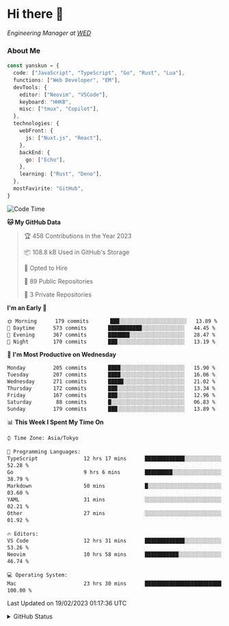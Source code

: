 # Hi there&nbsp;:wave:

<!-- ![Alt text](https://spotify-recently-played-readme.vercel.app/api?user=31kynbuubkiu3r4qh4hjuaglhfay) -->

_Engineering Manager at [WED](https://github.com/wedinc)_

### About Me

```ts
const yanskun = {
  code: ["JavaScript", "TypeScript", "Go", "Rust", "Lua"],
  functions: ["Web Developer", "EM"],
  devTools: {
    editor: ["Neovim", "VSCode"],
    keyboard: "HHKB",
    misc: ["tmux", "Copilot"],
  },
  technologies: {
    webFront: {
      js: ["Nuxt.js", "React"],
    },
    backEnd: {
      go: ["Echo"],
    },
    learning: ["Rust", "Deno"],
  },
  mostFavirite: "GitHub",
}
```

<!--START_SECTION:waka-->
![Code Time](http://img.shields.io/badge/Code%20Time-179%20hrs%2043%20mins-blue)

**🐱 My GitHub Data** 

> 🏆 458 Contributions in the Year 2023
 > 
> 📦 108.8 kB Used in GitHub's Storage 
 > 
> 💼 Opted to Hire
 > 
> 📜 89 Public Repositories 
 > 
> 🔑 3 Private Repositories  
 > 
**I'm an Early 🐤** 

```text
🌞 Morning      179 commits       ███░░░░░░░░░░░░░░░░░░░░░░   13.89 % 
🌆 Daytime      573 commits       ███████████░░░░░░░░░░░░░░   44.45 % 
🌃 Evening      367 commits       ███████░░░░░░░░░░░░░░░░░░   28.47 % 
🌙 Night        170 commits       ███░░░░░░░░░░░░░░░░░░░░░░   13.19 % 

```
📅 **I'm Most Productive on Wednesday** 

```text
Monday         205 commits       ████░░░░░░░░░░░░░░░░░░░░░   15.90 % 
Tuesday        207 commits       ████░░░░░░░░░░░░░░░░░░░░░   16.06 % 
Wednesday      271 commits       █████░░░░░░░░░░░░░░░░░░░░   21.02 % 
Thursday       172 commits       ███░░░░░░░░░░░░░░░░░░░░░░   13.34 % 
Friday         167 commits       ███░░░░░░░░░░░░░░░░░░░░░░   12.96 % 
Saturday        88 commits       █░░░░░░░░░░░░░░░░░░░░░░░░   06.83 % 
Sunday         179 commits       ███░░░░░░░░░░░░░░░░░░░░░░   13.89 % 

```


📊 **This Week I Spent My Time On** 

```text
⌚︎ Time Zone: Asia/Tokyo

💬 Programming Languages: 
TypeScript               12 hrs 17 mins      █████████████░░░░░░░░░░░░   52.28 % 
Go                       9 hrs 6 mins        █████████░░░░░░░░░░░░░░░░   38.79 % 
Markdown                 50 mins             █░░░░░░░░░░░░░░░░░░░░░░░░   03.60 % 
YAML                     31 mins             ░░░░░░░░░░░░░░░░░░░░░░░░░   02.21 % 
Other                    27 mins             ░░░░░░░░░░░░░░░░░░░░░░░░░   01.92 % 

🔥 Editors: 
VS Code                  12 hrs 31 mins      █████████████░░░░░░░░░░░░   53.26 % 
Neovim                   10 hrs 58 mins      ███████████░░░░░░░░░░░░░░   46.74 % 

💻 Operating System: 
Mac                      23 hrs 30 mins      █████████████████████████   100.00 % 

```


 Last Updated on 19/02/2023 01:17:36 UTC
<!--END_SECTION:waka-->

<details>
<summary>GitHub Status</summary>
<picture>
  <source media="(prefers-color-scheme: dark)" srcset="https://raw.githubusercontent.com/yanskun/yanskun/master/profile-summary-card-output/nord_dark/0-profile-details.svg">
 <img src="https://raw.githubusercontent.com/yanskun/yanskun/master/profile-summary-card-output/default/0-profile-details.svg">
</picture>
<br>
<picture>
  <source media="(prefers-color-scheme: dark)" srcset="https://raw.githubusercontent.com/yanskun/yanskun/master/profile-summary-card-output/nord_dark/1-repos-per-language.svg">
 <img src="https://raw.githubusercontent.com/yanskun/yanskun/master/profile-summary-card-output/default/1-repos-per-language.svg">
</picture>
<picture>
  <source media="(prefers-color-scheme: dark)" srcset="https://raw.githubusercontent.com/yanskun/yanskun/master/profile-summary-card-output/nord_dark/2-most-commit-language.svg">
 <img src="https://raw.githubusercontent.com/yanskun/yanskun/master/profile-summary-card-output/default/2-most-commit-language.svg">
</picture>
<br>
<picture>
  <source media="(prefers-color-scheme: dark)" srcset="https://raw.githubusercontent.com/yanskun/yanskun/master/profile-summary-card-output/nord_dark/3-stats.svg">
 <img src="https://raw.githubusercontent.com/yanskun/yanskun/master/profile-summary-card-output/default/3-stats.svg">
</picture>
<picture>
  <source media="(prefers-color-scheme: dark)" srcset="https://raw.githubusercontent.com/yanskun/yanskun/master/profile-summary-card-output/nord_dark/4-productive-time.svg">
 <img src="https://raw.githubusercontent.com/yanskun/yanskun/master/profile-summary-card-output/default/4-productive-time.svg">
</picture>
</details>
